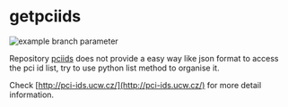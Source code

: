 # getpciids

![example branch parameter](https://github.com/saqwed/getpciids/actions/workflows/run.yml/badge.svg?branch=master)

Repository [pciids](https://github.com/pciutils/pciids.git) does not provide a easy way like json format to access the pci id list, try to use python list method to organise it.

Check [http://pci-ids.ucw.cz/](http://pci-ids.ucw.cz/) for more detail information.